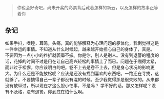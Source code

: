 > 你也会好奇吧，尚未开奖的彩票背后藏着怎样的新云，以及怎样的故事正等着你

## 杂记
如果手抖，嗜睡，耳鸣，头痛，真的能够解释为心理问题的躯体化，我倒觉得这是一件幸运的事情。不知道从什么时候起，越来越开始担心自己的身体了，真是。
不要因为一点小小的挫折就萎靡不振。你是你，别人是别人。没有到退警的程度的话，花掉的时间不过是用在让自己高兴轻松的事情上了而已。问题在于绷得太紧，而非过于松懈。你应该明白的吧。卷不上去是卷不上去，但是身心状况的影响更大。为什么还是不能放松呢？应该是还没有找到喜欢的东西吧。一路还在寻找，这就够了。不要搞得自己一辈子都没有混的时候。至少我觉得那是很失败的。从来都没有放纵过，所以现在才这么胆小怕事，不是吗？
学不好的话，那又怎样呢？没有不及格，没有退警。你到底在怕什么啊。